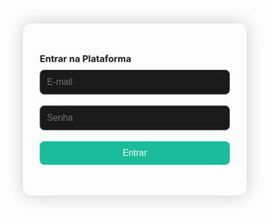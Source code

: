 
<html lang="pt-BR">
<head>
  <meta charset="UTF-8" />
  <meta name="viewport" content="width=device-width, initial-scale=1.0" />
  <title>Login com Firebase</title>
  <link rel="icon" href="data:,">
  <link href="https://fonts.googleapis.com/css2?family=Poppins:wght@300;500;700&display=swap" rel="stylesheet">
  <style>
    * {
      margin: 0;
      padding: 0;
      box-sizing: border-box;
    }

    body {
      background-color: #000;
      color: #fff;
      font-family: 'Poppins', sans-serif;
      display: flex;
      flex-direction: column;
      align-items: center;
      justify-content: center;
      min-height: 100vh; /* AQUI ESTÁ A CORREÇÃO */
      padding: 0px;
    }

    form {
      background: rgba(255, 255, 255, 0.05);
      padding: 30px;
      border-radius: 15px;
      max-width: 400px;
      width: 100%;
      box-shadow: 0 0 30px rgba(0, 0, 0, 0.2);
    }

    input, button {
      width: 100%;
      margin: 10px 0;
      padding: 12px;
      border-radius: 8px;
      border: 1px solid #333;
      background-color: #1a1a1a;
      color: #fff;
      font-size: 16px;
    }

    button {
      background-color: #1abc9c;
      border: none;
      cursor: pointer;
      transition: background 0.3s ease;
    }

    button:hover {
      background-color: #16a085;
    }

    h2 {
      text-align: center;
      margin-bottom: 10px;
    }

    .message {
      text-align: center;
      margin-top: 15px;
      font-size: 14px;
      color: #1abc9c;
    }
  </style>
</head>
<body>

  <form id="authForm">
    <h3>Entrar na Plataforma</h3>
    <input type="email" id="email" placeholder="E-mail" required />
    <input type="password" id="password" placeholder="Senha" required />
    <button type="button" id="loginBtn">Entrar</button>
    <div id="msg" class="message"></div>
  </form>

  <!-- Firebase SDKs -->
  <script src="https://www.gstatic.com/firebasejs/8.10.1/firebase-app.js"></script>
  <script src="https://www.gstatic.com/firebasejs/8.10.1/firebase-auth.js"></script>

  <script>
    const firebaseConfig = {
      apiKey: "AIzaSyAEtOJtXMIclBzLNNsEXJKqF4Rsqg_AAHs",
      authDomain: "arthur-dba38.firebaseapp.com",
      projectId: "arthur-dba38",
      storageBucket: "arthur-dba38.firebasestorage.app",
      messagingSenderId: "226852614993",
      appId: "1:226852614993:web:5f60769150d33a50e69970",
      measurementId: "G-WSNY5JJS7Q"
    };

    firebase.initializeApp(firebaseConfig);
  </script>

  <script>
    const loginBtn = document.getElementById("loginBtn");
    const msgDiv = document.getElementById("msg");

    loginBtn.addEventListener("click", () => {
      const email = document.getElementById("email").value.trim();
      const password = document.getElementById("password").value;

      firebase.auth().signInWithEmailAndPassword(email, password)
        .then(() => {
          msgDiv.textContent = "✅ Login realizado com sucesso!";
          setTimeout(() => {
            window.location.href = "dashboard.html";
          }, 1500);
        })
        .catch(error => {
          msgDiv.textContent = "❌ Erro no login: " + error.message;
        });
    });
  </script>
</body>
</html>
